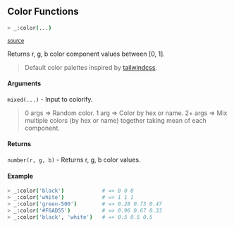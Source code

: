 ## Color Functions

```bash
> _:color(...)
```

<small>[source](https://github.com/skrolikowski/Lua-Lander/blob/master/mods/color.lua#L72-L87)</small>

Returns r, g, b color component values between [0, 1].

> Default color palettes inspired by [tailwindcss](https://tailwindcss.com/docs/customizing-colors/#default-color-palette).

#### Arguments

`mixed(...)` - Input to colorify.

> 0 args    => Random color.
> 1 arg      => Color by hex or name.
> 2+ args  => Mix multiple colors (by hex or name) together taking mean of each component.

#### Returns

`number(r, g, b)` - Returns r, g, b color values.

#### Example

```bash
> _:color('black')            # => 0 0 0
> _:color('white')            # => 1 1 1
> _:color('green-500')        # => 0.28 0.73 0.47
> _:color('#F6AD55')          # => 0.96 0.67 0.33
> _:color('black', 'white')   # => 0.5 0.5 0.5
```

